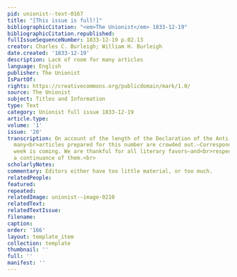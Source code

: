 ```yaml
---
pid: unionist--text-0167
title: "[This issue is full!]"
bibliographicCitation: "<em>The Unionist</em> 1833-12-19"
bibliographicCitation.republished: 
fullIssueSequenceNumber: 1833-12-19 p.02.13
creator: Charles C. Burleigh; William H. Burleigh
date.created: '1833-12-19'
description: Lack of room for many articles
language: English
publisher: The Unionist
IsPartOf: 
rights: https://creativecommons.org/publicdomain/mark/1.0/
source: The Unionist
subject: Titles and Information
type: Text
category: Unionist full issue 1833-12-19
article.type: 
volume: '1'
issue: '20'
transcription: On account of the length of the Declaration of the Anti-Slavery Convention,
  many<br>articles prepared for this number are crowded out.—Correspondents must have<br>patience—another
  week is coming. We are thankful for all literary favors—and<br>respectfully request
  a continuance of them.<br>
scholarlyNotes: 
commentary: Editors either have too little material, or too much.
relatedPeople: 
featured: 
repeated: 
relatedImage: unionist--image-0210
relatedText: 
relatedTextIssue: 
filename: 
caption: 
order: '166'
layout: template_item
collection: template
thumbnail: ''
full: ''
manifest: ''
---
```

